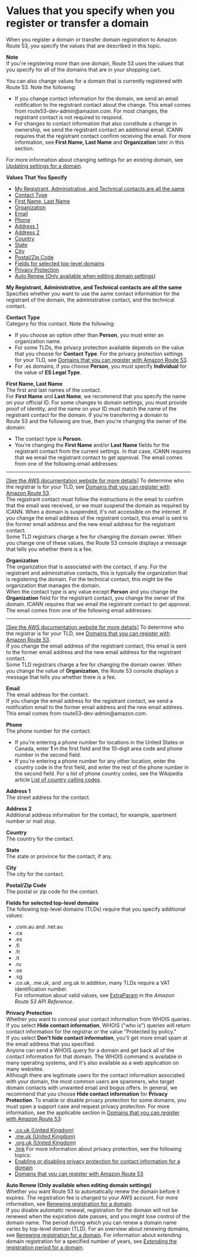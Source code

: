 # Values that you specify when you register or transfer a domain<a name="domain-register-values-specify"></a>

When you register a domain or transfer domain registration to Amazon Route 53, you specify the values that are described in this topic\.

**Note**  
If you're registering more than one domain, Route 53 uses the values that you specify for all of the domains that are in your shopping cart\.

You can also change values for a domain that is currently registered with Route 53\. Note the following:
+ If you change contact information for the domain, we send an email notification to the registrant contact about the change\. This email comes from route53\-dev\-admin@amazon\.com\. For most changes, the registrant contact is not required to respond\.
+ For changes to contact information that also constitute a change in ownership, we send the registrant contact an additional email\. ICANN requires that the registrant contact confirm receiving the email\. For more information, see **First Name, Last Name** and **Organization** later in this section\.

For more information about changing settings for an existing domain, see [Updating settings for a domain](domain-update-settings.md)\.

**Values That You Specify**
+ [My Registrant, Administrative, and Technical contacts are all the same](#same-contacts-field)
+ [Contact Type](#contact-type-field)
+ [First Name, Last Name](#first-last-field)
+ [Organization](#organization-field)
+ [Email](#email-field)
+ [Phone](#phone-field)
+ [Address 1](#address-1-field)
+ [Address 2](#address-2-field)
+ [Country](#country-field)
+ [State](#state-field)
+ [City](#city-field)
+ [Postal/Zip Code](#postal-code-field)
+ [Fields for selected top-level domains](#tld-fields)
+ [Privacy Protection](#privacy-field)
+ [Auto Renew (Only available when editing domain settings)](#auto-renew-field)

**My Registrant, Administrative, and Technical contacts are all the same**  
Specifies whether you want to use the same contact information for the registrant of the domain, the administrative contact, and the technical contact\. 

**Contact Type**  
Category for this contact\. Note the following:  
+ If you choose an option other than **Person**, you must enter an organization name\.
+ For some TLDs, the privacy protection available depends on the value that you choose for **Contact Type**\. For the privacy protection settings for your TLD, see [Domains that you can register with Amazon Route 53](registrar-tld-list.md)\.
+ For \.es domains, if you choose **Person**, you must specify **Individual** for the value of **ES Legal Type**\.

**First Name, Last Name**  
The first and last names of the contact\.  
For **First Name** and **Last Name**, we recommend that you specify the name on your official ID\. For some changes to domain settings, you must provide proof of identity, and the name on your ID must match the name of the registrant contact for the domain\.
If you're transferring a domain to Route 53 and the following are true, then you're changing the owner of the domain:  
+ The contact type is **Person**\.
+ You're changing the **First Name** and/or **Last Name** fields for the registrant contact from the current settings\. 
In that case, ICANN requires that we email the registrant contact to get approval\. The email comes from one of the following email addresses:    
****    
[\[See the AWS documentation website for more details\]](http://docs.aws.amazon.com/Route53/latest/DeveloperGuide/domain-register-values-specify.html)
To determine who the registrar is for your TLD, see [Domains that you can register with Amazon Route 53](registrar-tld-list.md)\.  
The registrant contact must follow the instructions in the email to confirm that the email was received, or we must suspend the domain as required by ICANN\. When a domain is suspended, it's not accessible on the internet\. 
If you change the email address of the registrant contact, this email is sent to the former email address and the new email address for the registrant contact\.  
Some TLD registrars charge a fee for changing the domain owner\. When you change one of these values, the Route 53 console displays a message that tells you whether there is a fee\.

**Organization**  
The organization that is associated with the contact, if any\. For the registrant and administrative contacts, this is typically the organization that is registering the domain\. For the technical contact, this might be the organization that manages the domain\.  
When the contact type is any value except **Person** and you change the **Organization** field for the registrant contact, you change the owner of the domain\. ICANN requires that we email the registrant contact to get approval\. The email comes from one of the following email addresses:    
****    
[\[See the AWS documentation website for more details\]](http://docs.aws.amazon.com/Route53/latest/DeveloperGuide/domain-register-values-specify.html)
To determine who the registrar is for your TLD, see [Domains that you can register with Amazon Route 53](registrar-tld-list.md)\.  
If you change the email address of the registrant contact, this email is sent to the former email address and the new email address for the registrant contact\.  
Some TLD registrars charge a fee for changing the domain owner\. When you change the value of **Organization**, the Route 53 console displays a message that tells you whether there is a fee\.

**Email**  
The email address for the contact\.   
If you change the email address for the registrant contact, we send a notification email to the former email address and the new email address\. This email comes from route53\-dev\-admin@amazon\.com\. 

**Phone**  
The phone number for the contact:  
+ If you're entering a phone number for locations in the United States or Canada, enter **1** in the first field and the 10\-digit area code and phone number in the second field\.
+ If you're entering a phone number for any other location, enter the country code in the first field, and enter the rest of the phone number in the second field\. For a list of phone country codes, see the Wikipedia article [List of country calling codes](https://en.wikipedia.org/wiki/List_of_country_calling_codes)\.

**Address 1**  
The street address for the contact\.

**Address 2**  
Additional address information for the contact, for example, apartment number or mail stop\.

**Country**  
The country for the contact\.

**State**  
The state or province for the contact, if any\.

**City**  
The city for the contact\.

**Postal/Zip Code**  
The postal or zip code for the contact\.

**Fields for selected top\-level domains**  
The following top\-level domains \(TLDs\) require that you specify additional values:  
+ \.com\.au and \.net\.au
+ \.ca
+ \.es
+ \.fi
+ \.fr
+ \.it
+ \.ru
+ \.se
+ \.sg
+ \.co\.uk, \.me\.uk, and \.org\.uk
In addition, many TLDs require a VAT identification number\.  
For information about valid values, see [ExtraParam](https://docs.aws.amazon.com/Route53/latest/APIReference/API_domains_ExtraParam.html) in the *Amazon Route 53 API Reference*\.

**Privacy Protection**  
Whether you want to conceal your contact information from WHOIS queries\. If you select **Hide contact information**, WHOIS \("who is"\) queries will return contact information for the registrar or the value "Protected by policy\."  
If you select **Don't hide contact information**, you'll get more email spam at the email address that you specified\.  
Anyone can send a WHOIS query for a domain and get back all of the contact information for that domain\. The WHOIS command is available in many operating systems, and it's also available as a web application on many websites\.   
Although there are legitimate users for the contact information associated with your domain, the most common users are spammers, who target domain contacts with unwanted email and bogus offers\. In general, we recommend that you choose **Hide contact information** for **Privacy Protection**\.
To enable or disable privacy protection for some domains, you must open a support case and request privacy protection\. For more information, see the applicable section in [Domains that you can register with Amazon Route 53](registrar-tld-list.md):  
+ [\.co\.uk \(United Kingdom\)](https://docs.aws.amazon.com/Route53/latest/DeveloperGuide/registrar-tld-list.html#registrar-tld-list#co.uk)
+ [\.me\.uk \(United Kingdom\)](https://docs.aws.amazon.com/Route53/latest/DeveloperGuide/registrar-tld-list.html#registrar-tld-list#me.uk)
+ [\.org\.uk \(United Kingdom\)](https://docs.aws.amazon.com/Route53/latest/DeveloperGuide/registrar-tld-list.html#registrar-tld-list#org.uk)
+ [\.link](https://docs.aws.amazon.com/Route53/latest/DeveloperGuide/registrar-tld-list.html#registrar-tld-list#link)
For more information about privacy protection, see the following topics:  
+ [Enabling or disabling privacy protection for contact information for a domain](domain-privacy-protection.md)
+ [Domains that you can register with Amazon Route 53](registrar-tld-list.md)

**Auto Renew \(Only available when editing domain settings\)**  
Whether you want Route 53 to automatically renew the domain before it expires\. The registration fee is charged to your AWS account\. For more information, see [Renewing registration for a domain](domain-renew.md)\.  
If you disable automatic renewal, registration for the domain will not be renewed when the expiration date passes, and you might lose control of the domain name\. 
The period during which you can renew a domain name varies by top\-level domain \(TLD\)\. For an overview about renewing domains, see [Renewing registration for a domain](domain-renew.md)\. For information about extending domain registration for a specified number of years, see [Extending the registration period for a domain](domain-extend.md)\.